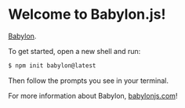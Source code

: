 # Welcome to Babylon.js!

[Babylon](https://www.babylonjs.com/).

To get started, open a new shell and run:

```sh
$ npm init babylon@latest
```

Then follow the prompts you see in your terminal.

For more information about Babylon, [babylonjs.com](https://www.babylonjs.com/)!

